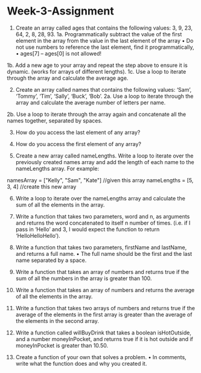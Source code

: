 # Week-3-Assignment

1.	Create an array called ages that contains the following values: 3, 9, 23, 64, 2, 8, 28, 93.
1a.	Programmatically subtract the value of the first element in the array from the value in the last element of the array 
•	Do not use numbers to reference the last element, find it programmatically, 
•	ages[7] – ages[0] is not allowed!

1b.	Add a new age to your array and repeat the step above to ensure it is dynamic. (works for arrays of different lengths).
1c.	Use a loop to iterate through the array and calculate the average age. 




2.	Create an array called names that contains the following values: ‘Sam’, ‘Tommy’, ‘Tim’, ‘Sally’, ‘Buck’, ‘Bob’.
2a.	Use a loop to iterate through the array and calculate the average number of letters per name. 

2b.	Use a loop to iterate through the array again and concatenate all the names together, separated by spaces. 


3.	How do you access the last element of any array?

4.	How do you access the first element of any array?

5.	Create a new array called nameLengths. Write a loop to iterate over the previously created names array and add the length of each name to the nameLengths array.
For example:

namesArray = ["Kelly", "Sam", "Kate"] //given this array
nameLengths = [5, 3, 4] //create this new array


6.	Write a loop to iterate over the nameLengths array and calculate the sum of all the elements in the array. 

7.	Write a function that takes two parameters, word and n, as arguments and returns the word concatenated to itself n number of times. (i.e. if I pass in ‘Hello’ and 3, I would expect the function to return ‘HelloHelloHello’).

8.	Write a function that takes two parameters, firstName and lastName, and returns a full name.
•	The full name should be the first and the last name separated by a space.

9.	Write a function that takes an array of numbers and returns true if the sum of all the numbers in the array is greater than 100.

10.	Write a function that takes an array of numbers and returns the average of all the elements in the array.

11.	Write a function that takes two arrays of numbers and returns true if the average of the elements in the first array is greater than the average of the elements in the second array.

12.	Write a function called willBuyDrink that takes a boolean isHotOutside, and a number moneyInPocket, and returns true if it is hot outside and if moneyInPocket is greater than 10.50.

13.	Create a function of your own that solves a problem. 
•	In comments, write what the function does and why you created it.

